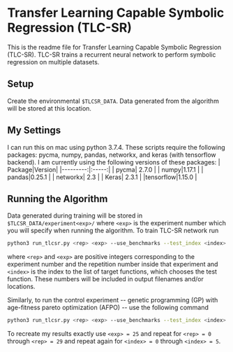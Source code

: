 # Transfer Learning Capable Symbolic Regression (TLC-SR)

This is the readme file for Transfer Learning Capable Symbolic Regression (TLC-SR).  TLC-SR trains a recurrent neural network to perform symbolic regression on multiple datasets.

## Setup
Create the environmental `$TLCSR_DATA`. Data generated from the algorithm will be stored at this location.

## My Settings
I can run this on mac using python 3.7.4. These scripts require the following packages: pycma, numpy, pandas, networkx, and keras (with tensorflow backend). I am currently using the following versions of these packages:
|   Package|Version|
|---------:|:-----:|
|     pycma| 2.7.0 |
|     numpy|1.17.1 |
|    pandas|0.25.1 |
|  networkx|  2.3  |
|     Keras| 2.3.1 |
|tensorflow|1.15.0 |

## Running the Algorithm
Data generated during training will be stored in `$TLCSR_DATA/experiment<exp>/` where `<exp>` is the experiment number which you will specify when running the algorithm. To train TLC-SR network run
```bash
python3 run_tlcsr.py <rep> <exp> --use_benchmarks --test_index <index> --use_kexpressions --simultaneous_targets
```

where `<rep>` and `<exp>` are positive integers corresponding to the experiment number and the repetition number inside that experiment and `<index>` is the index to the list of target functions, which chooses the test function. These numbers will be included in output filenames and/or locations.

Similarly, to run the control experiment -- genetic programming (GP) with age-fitness pareto optimization (AFPO) -- use the following command
```bash
python3 run_tlcsr.py <rep> <exp> --use_benchmarks --test_index <index> --use_kexpressions --simultaneous_targets --genetic_programming
```
To recreate my results exactly use `<exp> = 25` and repeat for `<rep> = 0` through `<rep> = 29` and repeat again for `<index> = 0` through `<index> = 5`.